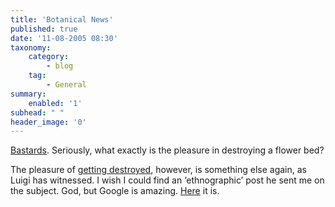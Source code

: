 ```yaml
---
title: 'Botanical News'
published: true
date: '11-08-2005 08:30'
taxonomy:
    category:
        - blog
    tag:
        - General
summary:
    enabled: '1'
subhead: " "
header_image: '0'
---
```


[Bastards](https://web.archive.org/web/20051119151936/http://www.humanflowerproject.com/index.php/weblog/iris_vandals/). Seriously, what exactly is the pleasure in destroying a flower bed?

The pleasure of [getting destroyed](http://www.flickr.com/photos/luigi_and_linda/sets/734017/), however, is something else again, as Luigi has witnessed. I wish I could find an ‘ethnographic’ post he sent me on the subject. God, but Google is amazing. [Here](https://web.archive.org/web/20110514053718/http://www.salon.com/wlust/feature/1999/03/25feature.html) it is.
